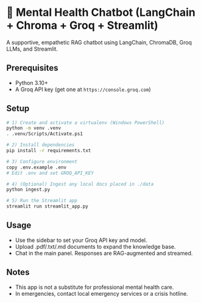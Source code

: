 # 🧠 Mental Health Chatbot (LangChain + Chroma + Groq + Streamlit)

A supportive, empathetic RAG chatbot using LangChain, ChromaDB, Groq LLMs, and Streamlit.

## Prerequisites
- Python 3.10+
- A Groq API key (get one at `https://console.groq.com`)

## Setup
```bash
# 1) Create and activate a virtualenv (Windows PowerShell)
python -m venv .venv
. .venv/Scripts/Activate.ps1

# 2) Install dependencies
pip install -r requirements.txt

# 3) Configure environment
copy .env.example .env
# Edit .env and set GROQ_API_KEY

# 4) (Optional) Ingest any local docs placed in ./data
python ingest.py

# 5) Run the Streamlit app
streamlit run streamlit_app.py
```

## Usage
- Use the sidebar to set your Groq API key and model.
- Upload .pdf/.txt/.md documents to expand the knowledge base.
- Chat in the main panel. Responses are RAG-augmented and streamed.

## Notes
- This app is not a substitute for professional mental health care.
- In emergencies, contact local emergency services or a crisis hotline.

